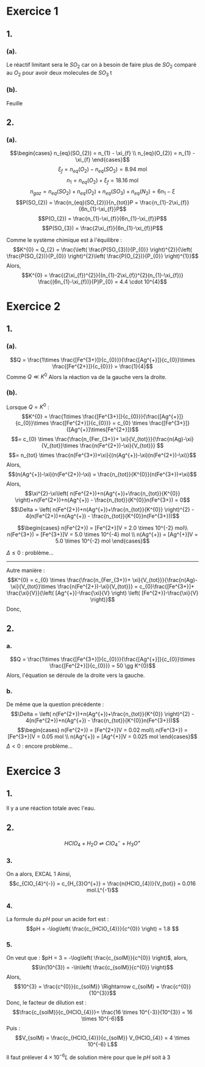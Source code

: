 # Exercice 1
## 1.
### (a).
Le réactif limitant sera le $SO_{2}$ car on à besoin de faire plus de $SO_{2}$ comparé au $O_{2}$ pour avoir deux molecules de $SO_{3}$
t
### (b).
Feuille

## 2.
### (a).
$$\begin{cases}
n_{eq}(SO_{2}) = n_{1} - \xi_{f} \\
n_{eq}(O_{2}) = n_{1} - \xi_{f}
\end{cases}$$
$$\xi_{f} = n_{eq}(O_{2})-n_{eq}(SO_{2}) = 8.94 \text{ mol}$$
$$n_{1} = n_{eq}(O_{2}) + \xi_{f} = 18.16 \text{ mol}$$
$$n_{gaz} = n_{eq}(SO_{2}) + n_{eq}(O_{2}) + n_{eq}(SO_{3}) + n_{eq}(N_{2}) = 6n_{1}-\xi$$
$$P(SO_{2}) = \frac{n_{eq}(SO_{2})}{n_{tot}}P = \frac{n_{1}-2\xi_{f}}{6n_{1}-\xi_{f}}P$$
$$P(O_{2}) = \frac{n_{1}-\xi_{f}}{6n_{1}-\xi_{f}}P$$
$$P(SO_{3}) = \frac{2\xi_{f}}{6n_{1}-\xi_{f}}P$$

Comme le système chimique est à l'équilibre :
$$K^{0} = Q_{2} = \frac{\left( \frac{P(SO_{3})}{P_{0}} \right)^{2}}{\left( \frac{P(SO_{2})}{P_{0}} \right)^{2}\left( \frac{P(O_{2})}{P_{0}} \right)^{1}}$$
Alors, 
$$K^{0} = \frac{(2\xi_{f})^{2}}{(n_{1}-2\xi_{f})^{2}(n_{1}-\xi_{f})} \frac{(6n_{1}-\xi_{f})}{P}P_{0} = 4.4 \cdot 10^{4}$$



# Exercice 2
## 1.
### (a).
$$Q = \frac{1\times \frac{[Fe^{3+}]}{c_{0}}}{\frac{[Ag^{+}]}{c_{0}}\times \frac{[Fe^{2+}]}{c_{0}}} = \frac{1}{4}$$
Comme $Q \ll K^{0}$
Alors la réaction va de la gauche vers la droite.
### (b).
Lorsque $Q = K^{0}$ : 
$$K^{0} = \frac{1\times \frac{[Fe^{3+}]}{c_{0}}}{\frac{[Ag^{+}]}{c_{0}}\times \frac{[Fe^{2+}]}{c_{0}}} = c_{0} \times \frac{[Fe^{3+}]}{[Ag^{+}]\times[Fe^{2+}]}$$
$$= c_{0} \times \frac{\frac{n_{Fer_{3+}}+ \xi}{V_{tot}}}{\frac{n(Ag)-\xi}{V_{tot}}\times \frac{n(Fe^{2+})-\xi}{V_{tot}}} $$
$$= n_{tot} \times \frac{n(Fe^{3+})+\xi}{(n(Ag^{+})-\xi)(n(Fe^{2+})-\xi)}$$
Alors, 
$$(n(Ag^{+})-\xi)(n(Fe^{2+})-\xi) = \frac{n_{tot}}{K^{0}}(n(Fe^{3+})+\xi)$$
Alors,
$$\xi^{2}-\xi\left( n(Fe^{2+})+n(Ag^{+})+\frac{n_{tot}}{K^{0}} \right)+n(Fe^{2+})+n(Ag^{+}) - \frac{n_{tot}}{K^{0}}n(Fe^{3+}) = 0$$
$$\Delta = \left( n(Fe^{2+})+n(Ag^{+})+\frac{n_{tot}}{K^{0}} \right)^{2} - 4(n(Fe^{2+})+n(Ag^{+}) - \frac{n_{tot}}{K^{0}}n(Fe^{3+}))$$

$$\begin{cases}
n(Fe^{2+}) = [Fe^{2+}]V = 2.0 \times 10^{-2} mol\\
n(Fe^{3+}) = [Fe^{3+}]V = 5.0 \times 10^{-4} mol \\
n(Ag^{+}) = [Ag^{+}]V = 5.0 \times 10^{-2} mol
\end{cases}$$

$\Delta \leq 0$ : problème...
___
Autre manière : 
$$K^{0} = c_{0} \times \frac{\frac{n_{Fer_{3+}}+ \xi}{V_{tot}}}{\frac{n(Ag)-\xi}{V_{tot}}\times \frac{n(Fe^{2+})-\xi}{V_{tot}}} = c_{0}\frac{[Fe^{3+}]+ \frac{\xi}{V}}{\left( [Ag^{+}]-\frac{\xi}{V} \right) \left( [Fe^{2+}]-\frac{\xi}{V} \right)}$$
Donc, 
$$$$




## 2.
### a.
$$Q = \frac{1\times \frac{[Fe^{3+}]}{c_{0}}}{\frac{[Ag^{+}]}{c_{0}}\times \frac{[Fe^{2+}]}{c_{0}}} = 50 \gg K^{0}$$
Alors, l'équation se déroule de la droite vers la gauche. 

### b.
De même que la question précédente :
$$\Delta = \left( n(Fe^{2+})+n(Ag^{+})+\frac{n_{tot}}{K^{0}} \right)^{2} - 4(n(Fe^{2+})+n(Ag^{+}) - \frac{n_{tot}}{K^{0}}n(Fe^{3+}))$$
$$\begin{cases}
n(Fe^{2+}) = [Fe^{2+}]V = 0.02 mol\\
n(Fe^{3+}) = [Fe^{3+}]V = 0.05 mol \\
n(Ag^{+}) = [Ag^{+}]V = 0.025 mol
\end{cases}$$
$\Delta < 0$ : encore problème...

# Exercice 3
## 1.
Il y a une réaction totale avec l'eau. 

## 2.
$$HClO_{4} + H_{2}O \rightleftharpoons ClO_{4}^{-} + H_{3}O^{+}$$

### 3.
On a alors, EXCAL 1
Ainsi, 
$$c_{ClO_{4}^{-}} = c_{H_{3}O^{+}} = \frac{n(HClO_{4})}{V_{tot}} = 0.016 mol.L^{-1}$$

### 4.
La formule du $pH$ pour un acide fort est : 
$$pH = -\log\left( \frac{c_{HClO_{4}}}{c^{0}} \right) = 1.8 $$

### 5.
On veut que : $pH = 3 = -\log\left( \frac{c_{solM}}{c^{0}} \right)$, alors, 
$$\ln(10^{3}) = -\ln\left( \frac{c_{solM}}{c^{0}} \right)$$
Alors, 
$$10^{3} = \frac{c^{0}}{c_{solM}} \Rightarrow c_{solM} = \frac{c^{0}}{10^{3}}$$
Donc, le facteur de dilution est :
$$\frac{c_{solM}}{c_{HClO_{4}}}= \frac{16 \times 10^{-3}}{10^{3}} = 16 \times 10^{-6}$$
Puis : 
$$V_{solM} = \frac{c_{HClO_{4}}}{c_{solM}} V_{HClO_{4}} = 4 \times 10^{-6} L$$

Il faut prélever $4\times 10^{-6} L$ de solution mère pour que le $pH$ soit à $3$
